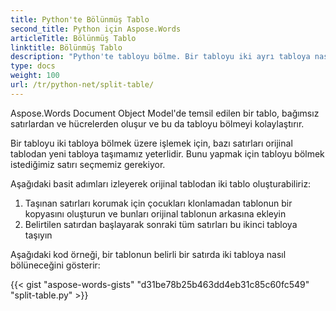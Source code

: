 ```yaml
---
title: Python'te Bölünmüş Tablo
second_title: Python için Aspose.Words
articleTitle: Bölünmüş Tablo
linktitle: Bölünmüş Tablo
description: "Python'te tabloyu bölme. Bir tabloyu iki ayrı tabloya nasıl bölerim Python."
type: docs
weight: 100
url: /tr/python-net/split-table/
---
```


Aspose.Words Document Object Model'de temsil edilen bir tablo, bağımsız satırlardan ve hücrelerden oluşur ve bu da tabloyu bölmeyi kolaylaştırır.

Bir tabloyu iki tabloya bölmek üzere işlemek için, bazı satırları orijinal tablodan yeni tabloya taşımamız yeterlidir. Bunu yapmak için tabloyu bölmek istediğimiz satırı seçmemiz gerekiyor.

Aşağıdaki basit adımları izleyerek orijinal tablodan iki tablo oluşturabiliriz:

1. Taşınan satırları korumak için çocukları klonlamadan tablonun bir kopyasını oluşturun ve bunları orijinal tablonun arkasına ekleyin
2. Belirtilen satırdan başlayarak sonraki tüm satırları bu ikinci tabloya taşıyın

Aşağıdaki kod örneği, bir tablonun belirli bir satırda iki tabloya nasıl bölüneceğini gösterir:

{{< gist "aspose-words-gists" "d31be78b25b463dd4eb31c85c60fc549" "split-table.py" >}}
